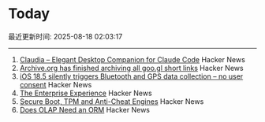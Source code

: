 # Today

最近更新时间: 2025-08-18 02:03:17

--- 
1. [Claudia – Elegant Desktop Companion for Claude Code](https://claudiacode.com/) Hacker News
2. [Archive.org has finished archiving all goo.gl short links](https://tracker.archiveteam.org/goo-gl/) Hacker News
3. [iOS 18.5 silently triggers Bluetooth and GPS data collection – no user consent](https://github.com/JGoyd/iOS-18.5-Bluetooth-Privacy-Vuln) Hacker News
4. [The Enterprise Experience](https://churchofturing.github.io/the-enterprise-experience.html) Hacker News
5. [Secure Boot, TPM and Anti-Cheat Engines](https://andrewmoore.ca/blog/post/anticheat-secure-boot-tpm/) Hacker News
6. [Does OLAP Need an ORM](https://clickhouse.com/blog/moosestack-does-olap-need-an-orm) Hacker News
